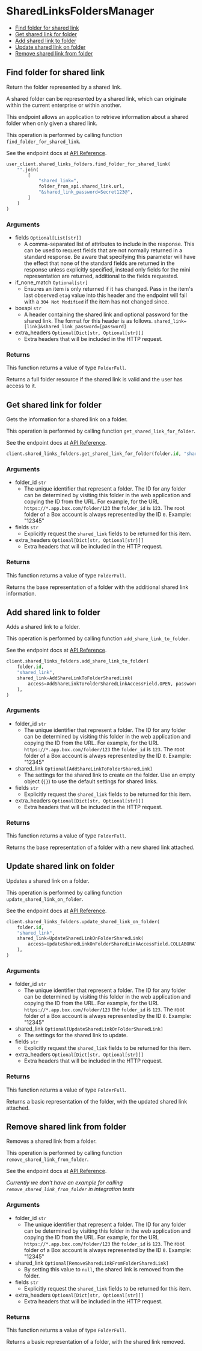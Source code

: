 # SharedLinksFoldersManager

- [Find folder for shared link](#find-folder-for-shared-link)
- [Get shared link for folder](#get-shared-link-for-folder)
- [Add shared link to folder](#add-shared-link-to-folder)
- [Update shared link on folder](#update-shared-link-on-folder)
- [Remove shared link from folder](#remove-shared-link-from-folder)

## Find folder for shared link

Return the folder represented by a shared link.

A shared folder can be represented by a shared link,
which can originate within the current enterprise or within another.

This endpoint allows an application to retrieve information about a
shared folder when only given a shared link.

This operation is performed by calling function `find_folder_for_shared_link`.

See the endpoint docs at
[API Reference](https://developer.box.com/reference/get-shared-items--folders/).

<!-- sample get_shared_items#folders -->

```python
user_client.shared_links_folders.find_folder_for_shared_link(
    "".join(
        [
            "shared_link=",
            folder_from_api.shared_link.url,
            "&shared_link_password=Secret123@",
        ]
    )
)
```

### Arguments

- fields `Optional[List[str]]`
  - A comma-separated list of attributes to include in the response. This can be used to request fields that are not normally returned in a standard response. Be aware that specifying this parameter will have the effect that none of the standard fields are returned in the response unless explicitly specified, instead only fields for the mini representation are returned, additional to the fields requested.
- if_none_match `Optional[str]`
  - Ensures an item is only returned if it has changed. Pass in the item's last observed `etag` value into this header and the endpoint will fail with a `304 Not Modified` if the item has not changed since.
- boxapi `str`
  - A header containing the shared link and optional password for the shared link. The format for this header is as follows. `shared_link=[link]&shared_link_password=[password]`
- extra_headers `Optional[Dict[str, Optional[str]]]`
  - Extra headers that will be included in the HTTP request.

### Returns

This function returns a value of type `FolderFull`.

Returns a full folder resource if the shared link is valid and
the user has access to it.

## Get shared link for folder

Gets the information for a shared link on a folder.

This operation is performed by calling function `get_shared_link_for_folder`.

See the endpoint docs at
[API Reference](https://developer.box.com/reference/get-folders-id--get-shared-link/).

<!-- sample get_folders_id#get_shared_link -->

```python
client.shared_links_folders.get_shared_link_for_folder(folder.id, "shared_link")
```

### Arguments

- folder_id `str`
  - The unique identifier that represent a folder. The ID for any folder can be determined by visiting this folder in the web application and copying the ID from the URL. For example, for the URL `https://*.app.box.com/folder/123` the `folder_id` is `123`. The root folder of a Box account is always represented by the ID `0`. Example: "12345"
- fields `str`
  - Explicitly request the `shared_link` fields to be returned for this item.
- extra_headers `Optional[Dict[str, Optional[str]]]`
  - Extra headers that will be included in the HTTP request.

### Returns

This function returns a value of type `FolderFull`.

Returns the base representation of a folder with the
additional shared link information.

## Add shared link to folder

Adds a shared link to a folder.

This operation is performed by calling function `add_share_link_to_folder`.

See the endpoint docs at
[API Reference](https://developer.box.com/reference/put-folders-id--add-shared-link/).

<!-- sample put_folders_id#add_shared_link -->

```python
client.shared_links_folders.add_share_link_to_folder(
    folder.id,
    "shared_link",
    shared_link=AddShareLinkToFolderSharedLink(
        access=AddShareLinkToFolderSharedLinkAccessField.OPEN, password="Secret123@"
    ),
)
```

### Arguments

- folder_id `str`
  - The unique identifier that represent a folder. The ID for any folder can be determined by visiting this folder in the web application and copying the ID from the URL. For example, for the URL `https://*.app.box.com/folder/123` the `folder_id` is `123`. The root folder of a Box account is always represented by the ID `0`. Example: "12345"
- shared_link `Optional[AddShareLinkToFolderSharedLink]`
  - The settings for the shared link to create on the folder. Use an empty object (`{}`) to use the default settings for shared links.
- fields `str`
  - Explicitly request the `shared_link` fields to be returned for this item.
- extra_headers `Optional[Dict[str, Optional[str]]]`
  - Extra headers that will be included in the HTTP request.

### Returns

This function returns a value of type `FolderFull`.

Returns the base representation of a folder with a new shared
link attached.

## Update shared link on folder

Updates a shared link on a folder.

This operation is performed by calling function `update_shared_link_on_folder`.

See the endpoint docs at
[API Reference](https://developer.box.com/reference/put-folders-id--update-shared-link/).

<!-- sample put_folders_id#update_shared_link -->

```python
client.shared_links_folders.update_shared_link_on_folder(
    folder.id,
    "shared_link",
    shared_link=UpdateSharedLinkOnFolderSharedLink(
        access=UpdateSharedLinkOnFolderSharedLinkAccessField.COLLABORATORS
    ),
)
```

### Arguments

- folder_id `str`
  - The unique identifier that represent a folder. The ID for any folder can be determined by visiting this folder in the web application and copying the ID from the URL. For example, for the URL `https://*.app.box.com/folder/123` the `folder_id` is `123`. The root folder of a Box account is always represented by the ID `0`. Example: "12345"
- shared_link `Optional[UpdateSharedLinkOnFolderSharedLink]`
  - The settings for the shared link to update.
- fields `str`
  - Explicitly request the `shared_link` fields to be returned for this item.
- extra_headers `Optional[Dict[str, Optional[str]]]`
  - Extra headers that will be included in the HTTP request.

### Returns

This function returns a value of type `FolderFull`.

Returns a basic representation of the folder, with the updated shared
link attached.

## Remove shared link from folder

Removes a shared link from a folder.

This operation is performed by calling function `remove_shared_link_from_folder`.

See the endpoint docs at
[API Reference](https://developer.box.com/reference/put-folders-id--remove-shared-link/).

_Currently we don't have an example for calling `remove_shared_link_from_folder` in integration tests_

### Arguments

- folder_id `str`
  - The unique identifier that represent a folder. The ID for any folder can be determined by visiting this folder in the web application and copying the ID from the URL. For example, for the URL `https://*.app.box.com/folder/123` the `folder_id` is `123`. The root folder of a Box account is always represented by the ID `0`. Example: "12345"
- shared_link `Optional[RemoveSharedLinkFromFolderSharedLink]`
  - By setting this value to `null`, the shared link is removed from the folder.
- fields `str`
  - Explicitly request the `shared_link` fields to be returned for this item.
- extra_headers `Optional[Dict[str, Optional[str]]]`
  - Extra headers that will be included in the HTTP request.

### Returns

This function returns a value of type `FolderFull`.

Returns a basic representation of a folder, with the shared link removed.
